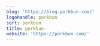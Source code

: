 ```yaml
---
blog: 'https://blog.porkbun.com/'
logohandle: porkbun
sort: porkbun
title: porkbun
website: 'https://porkbun.com/'
---
```

